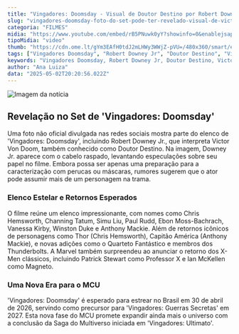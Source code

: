 ```yaml
---
title: "Vingadores: Doomsday - Visual de Doutor Destino por Robert Downey Jr. é Indicado em Foto de Bastidores"
slug: "vingadores-doomsday-foto-do-set-pode-ter-revelado-visual-de-victor-von-doom"
categoria: "FILMES"
midia: "https://www.youtube.com/embed/rB5PNuwk0yY?showinfo=0&enablejsapi=1"
tipoMidia: "video"
thumb: "https://cdn.ome.lt/gYm3EAfH0tdJ2mLHWy3WWjZ-pVU=/480x360/smart/extras/conteudos/01_COf2ZFQ.jpg"
tags: ["Vingadores Doomsday", "Robert Downey Jr", "Doutor Destino", "Victor Von Doom", "Marvel", "MCU", "Vingadores"]
keywords: "Vingadores Doomsday, Robert Downey Jr, Doutor Destino, Victor Von Doom, Marvel, MCU, Vingadores"
author: "Ana Luiza"
data: "2025-05-02T20:20:56.022Z"
---
```




![Imagem da notícia](https://cdn.ome.lt/jZnTeY_SIhKHQUnOEEKJ3ixgY7w=/fit-in/837x500/smart/uploads/conteudo/fotos/Captura_de_tela_2025-05-02_170702.png)

## Revelação no Set de 'Vingadores: Doomsday'

Uma foto não oficial divulgada nas redes sociais mostra parte do elenco de 'Vingadores: Doomsday', incluindo Robert Downey Jr., que interpreta Victor Von Doom, também conhecido como Doutor Destino. Na imagem, Downey Jr. aparece com o cabelo raspado, levantando especulações sobre seu papel no filme. Embora possa ser apenas uma preparação para a caracterização com perucas ou máscaras, rumores sugerem que o ator pode assumir mais de um personagem na trama.

### Elenco Estelar e Retornos Esperados

O filme reúne um elenco impressionante, com nomes como Chris Hemsworth, Channing Tatum, Simu Liu, Paul Rudd, Ebon Moss-Bachrach, Vanessa Kirby, Winston Duke e Anthony Mackie. Além de retornos icônicos de personagens como Thor (Chris Hemsworth), Capitão América (Anthony Mackie), e novas adições como o Quarteto Fantástico e membros dos Thunderbolts. A Marvel também surpreendeu ao anunciar o retorno dos X-Men clássicos, incluindo Patrick Stewart como Professor X e Ian McKellen como Magneto.

### Uma Nova Era para o MCU

'Vingadores: Doomsday' é esperado para estrear no Brasil em 30 de abril de 2026, servindo como precursor para 'Vingadores: Guerras Secretas' em 2027. Esta nova fase do MCU promete expandir ainda mais o universo com a conclusão da Saga do Multiverso iniciada em 'Vingadores: Ultimato'.


